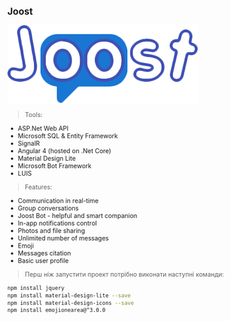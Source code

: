 ## Joost

![Logo](Joost.Client/src/assets/img/logo.png)

> Tools:
* ASP.Net Web API
* Microsoft SQL & Entity Framework
* SignalR
* Angular 4 (hosted on .Net Core)
* Material Design Lite
* Microsoft Bot Framework
* LUIS

> Features:
* Communication in real-time
* Group conversations
* Joost Bot - helpful and smart companion
* In-app notifications control
* Photos and file sharing 
* Unlimited number of messages
* Emoji
* Messages citation
* Basic user profile








> Перш ніж запустити проект потрібно виконати наступні команди:
```bash
npm install jquery
npm install material-design-lite --save
npm install material-design-icons --save
npm install emojionearea@^3.0.0
```
